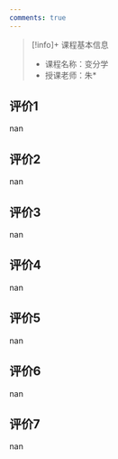 ```yaml
---
comments: true
---
```


>[!info]+ 课程基本信息
>
> - 课程名称：变分学
> - 授课老师：朱*

## 评价1

nan
## 评价2

nan
## 评价3

nan
## 评价4

nan
## 评价5

nan
## 评价6

nan
## 评价7

nan

